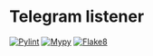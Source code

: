 # Telegram listener
[![Pylint](https://github.com/alex-wahl/telegram_listener/actions/workflows/pylint.yml/badge.svg)](https://github.com/alex-wahl/telegram_listener/actions/workflows/pylint.yml)
[![Mypy](https://github.com/alex-wahl/telegram_listener/actions/workflows/mypy.yml/badge.svg)](https://github.com/alex-wahl/telegram_listener/actions/workflows/mypy.yml)
[![Flake8](https://github.com/alex-wahl/telegram_listener/actions/workflows/flake8.yml/badge.svg)](https://github.com/alex-wahl/telegram_listener/actions/workflows/flake8.yml)